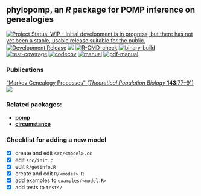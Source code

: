 ## **phylopomp**, an *R* package for POMP inference on genealogies

[![Project Status: WIP - Initial development is in progress, but there
has not yet been a stable, usable release suitable for the
public.](https://www.repostatus.org/badges/latest/wip.svg)](https://www.repostatus.org/#wip)
[![Development Release](https://img.shields.io/github/release/kingaa/phylopomp.svg)](https://github.com/kingaa/phylopomp/releases/latest)
[![](https://www.r-pkg.org/badges/version/phylopomp?color=blue)](https://cran.r-project.org/package=phylopomp)
[![R-CMD-check](https://github.com/kingaa/phylopomp/actions/workflows/r-cmd-check.yml/badge.svg)](https://github.com/kingaa/phylopomp/actions/workflows/r-cmd-check.yml)
[![binary-build](https://github.com/kingaa/phylopomp/actions/workflows/binary-build.yml/badge.svg)](https://github.com/kingaa/phylopomp/actions/workflows/binary-build.yml)
[![test-coverage](https://github.com/kingaa/phylopomp/actions/workflows/test-coverage.yml/badge.svg)](https://github.com/kingaa/phylopomp/actions/workflows/test-coverage.yml)
[![codecov](https://codecov.io/gh/kingaa/phylopomp/branch/master/graph/badge.svg)](https://codecov.io/gh/kingaa/phylopomp)
[![manual](https://img.shields.io/badge/manual-HTML-informational)](https://kingaa.github.io/manuals/phylopomp/)
[![pdf-manual](https://img.shields.io/badge/manual-PDF-informational)](https://kingaa.github.io/manuals/phylopomp/pdf/)

### Publications

[“Markov Genealogy Processes” (*Theoretical Population Biology*
**143**:77–91)](https://doi.org/10.1016/j.tpb.2021.11.003)  
[![](https://img.shields.io/badge/doi-10.1016/j.tpb.2021.11.003-yellow.svg)](https://doi.org/10.1016/j.tpb.2021.11.003)

### Related packages:

  - [**pomp**](https://github.com/kingaa/pomp/)
  - [**circumstance**](https://github.com/kingaa/circumstance/)

### Checklist for adding a new model

- [x] create and edit `src/<model>.cc`
- [x] edit `src/init.c`
- [x] edit `R/getinfo.R`
- [x] create and edit `R/<model>.R`
- [x] add examples to `examples/<model.R>`
- [x] add tests to `tests/`
